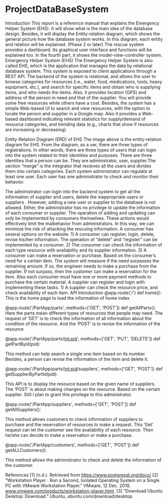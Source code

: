 # ProjectDataBaseSystem


Introduction
 This report is a reference manual that explains the Emergency Helper System (EHS). It will show what is the main idea of the database design. Besides, it will display the Entity-relation diagram, which shows the general picture how the database system works. In this diagram, each entity and relation will be explained.
(Phase 2 or later)
 The rescue system provides a dashboard. Its graphical user interface and functions will be explained too. In the fourth part, it shows the model-view-controller system.  
Emergency Helper System (EHS) 
The Emergency Helper System is also called EHS, which is the application that manages the data by relational database system. This system is exposed to client applications through a REST API. The backend of the system is relational, and allows the user to browse categories for resources (i.e., water, food, medications, tools, heavy equipment, etc.), and search for specific items and obtain who is supplying items, and who needs the items. Also, it provides location (GPS) and address of the person in need and that of the supplier. You will provide some free resources while others have a cost. 
Besides, the system has a simple Web-based UI to search and view resources, with the option to locate the person and supplier in a Google map. Also it provides a Web-based dashboard indicating relevant statistics for supply/demand of resource categories, and trending data (e.g., charts that show if resources are increasing or decreasing). 


Entity-Relation Diagram (ERD) of EHS 
The image above is the entity-relation diagram for EHS. From the diagram, as a uer, there are three types of registrations. In other words, there are three types of users that can login into the system related to their identities and purposes. There are three identities that a person can be. They are administrator, user, supplier.The section “merge” is the integrator that receives all the users and divides them into certain categories. Each system administrator can regulate at least one user. Each user has one administrator to check and monitor their behavior.

The administrator can login into the backend system to get all the information of supplier and users, delete the inappropriate users or suppliers . However, adding  a new user or supplier to the database is not allowed. Either, the administrator has no privilege to update the information of each consumer or supplier. The operation of adding and updating can only be implemented by consumers themselves. These actions would effectively limit the malbehavior from administrators. In this way, we can minimize the risk of attacking the rescuing information.
A consumer has several options on the website. 1) A consumer can register, login, delete, revise his/her information. The operation of “delete” and “register” can be implemented by a consumer. 2) The consumer can check the information of each type resource with availability and its supplier information. 3) A consumer can make a reservation or purchase. Based on the consumer’s need for a certain item. The system will measure if the need surpasses the remaining amount. If so, the engineer needs to make a purchase from the supplier. If not surpass, then the customer can make a reservation for the item. Also each consumer must have one or more payment methods to purchase the certain material.
A supplier can register and login with implementing these tasks. 1) A supplier can check the resource price, and check availability of each item.
API Introduction
@app.route('/')
def home():
This is the home page to load the information of home index

@app.route('/PartApp/parts', methods=['GET', 'POST'])
def getAllParts():
Here the parts mean different types of resources that people may need. 
The request of ‘GET’ is to check the information of all information about the condition of the resource. And the ‘POST’ is to revise the information of the resource.

@app.route('/PartApp/parts/<int:pid>', methods=['GET', 'PUT', 'DELETE'])
def getPartById(pid):

This method can help search a single one item based on its number. Besides, a person can revise the information of the item and delete it. 

@app.route('/PartApp/parts/<int:pid>/suppliers', methods=['GET', 'POST'])
def getSupplierByPartId(pid):

This API is to display the resource based on the given name of suppliers. The ‘POST’ is about making changes on the resource. Based on the certain supplier. Still I plan to grant this privilege to this administrator.

@app.route('/PartApp/suppliers', methods=['GET', 'POST'])
def getAllSuppliers():

This method allows customers to check information of suppliers to purchase and the reservation of resources to make a request. This ‘Get’ request can let the customer see the availability of each resource. Then he/she can decide to make a reservation or make a purchase.

@app.route('/PartApp/customers', methods=['GET', 'POST'])
def getALLCustomers():

This method allows the administrator to check and delete the information of the customer. 
 
    




References
[1] (n.d.). Retrieved from https://www.postgresql.org/docs/
[2] “Workstation Player : Run a Second, Isolated Operating System on a Single PC with VMware Workstation Player.” VMware, 12 Dec. 2019, www.vmware.com/products/workstation-player.html.
[3] “Download Ubuntu Desktop: Download.” Ubuntu, ubuntu.com/download/desktop.


